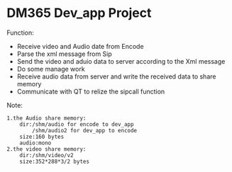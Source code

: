 # DM365 Dev_app Project
Function:

* Receive video and Audio date from Encode
* Parse the xml message from Sip
* Send the video and aduio data to server according to the Xml message
* Do some manage work
* Receive audio data from server and write the received data to share memory
* Communicate with QT to relize the sipcall function

Note:

    1.the Audio share memory:
        dir:/shm/audio for encode to dev_app
            /shm/audio2 for dev_app to encode
        size:160 bytes
        audio:mono
    2.the video share memory: 
        dir:/shm/video/v2
        size:352*288*3/2 bytes

